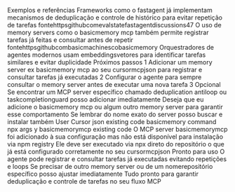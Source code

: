 Exemplos e referências
 Frameworks como o fastagent já implementam mecanismos de deduplicação e controle de histórico para evitar repetição de tarefas fontehttpsgithubcomevalstatefastagentdiscussions47
 O uso de memory servers como o basicmemory mcp também permite registrar tarefas já feitas e consultar antes de repetir fontehttpsgithubcombasicmachinescobasicmemory
 Orquestradores de agentes modernos usam embeddingsvetores para identificar tarefas similares e evitar duplicidade
 Próximos passos
1 Adicionar um memory server ex basicmemory mcp ao seu cursormcpjson para registrar e consultar tarefas já executadas
2 Configurar o agente para sempre consultar o memory server antes de executar uma nova tarefa
3 Opcional Se encontrar um MCP server específico chamado deduplication antiloop ou taskcompletionguard posso adicionar imediatamente
Deseja que eu adicione o basicmemory mcp ou algum outro memory server para garantir esse comportamento
Se lembrar do nome exato do server posso buscar e instalar também
User
Cursor
json
  existing code 
basicmemory 
command npx
args y basicmemorymcp
  existing code 
O MCP server basicmemorymcp foi adicionado à sua configuração mas não está disponível para instalação via npm registry Ele deve ser executado via npx direto do repositório  o que já está configurado corretamente no seu cursormcpjson
 Pronto para uso
 O agente pode registrar e consultar tarefas já executadas evitando repetições e loops
 Se precisar de outro memory server ou de um nomerepositório específico posso ajustar imediatamente
Tudo pronto para garantir deduplicação e controle de tarefas no seu fluxo MCP